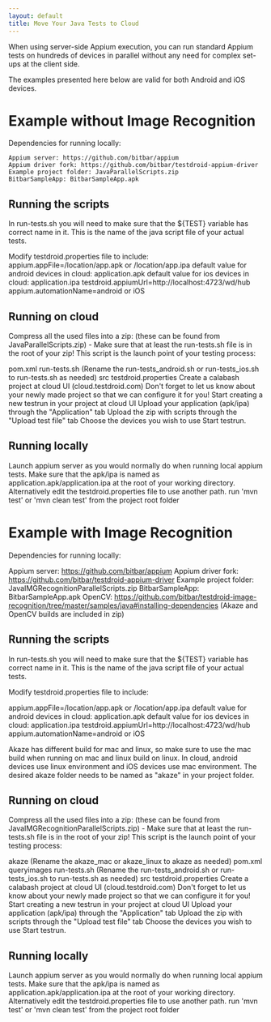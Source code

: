 ```yaml
---
layout: default
title: Move Your Java Tests to Cloud
---
```


When using server-side Appium execution, you can run standard Appium
tests on hundreds of devices in parallel without any need for complex
set-ups at the client side.

The examples presented here below are valid for both Android and iOS
devices.

# Example **without** Image Recognition

Dependencies for running locally:

    Appium server: https://github.com/bitbar/appium
    Appium driver fork: https://github.com/bitbar/testdroid-appium-driver
    Example project folder: JavaParallelScripts.zip
    BitbarSampleApp: BitbarSampleApp.apk
 
## Running the scripts

In run-tests.sh you will need to make sure that the ${TEST} variable
has correct name in it. This is the name of the java script file of
your actual tests.

Modify testdroid.properties file to include:
appium.appFile=/location/app.apk or /location/app.ipa
default value for android devices in cloud: application.apk
default value for ios devices in cloud: application.ipa
testdroid.appiumUrl=http://localhost:4723/wd/hub
appium.automationName=android or iOS

## Running on cloud

Compress all the used files into a zip: (these can be found from
JavaParallelScripts.zip) - Make sure that at least the run-tests.sh
file is in the root of your zip! This script is the launch point of
your testing process:

pom.xml
run-tests.sh (Rename the run-tests_android.sh or run-tests_ios.sh to run-tests.sh as needed)
src
testdroid.properties
Create a calabash project at cloud UI (cloud.testdroid.com)
Don't forget to let us know about your newly made project so that we can configure it for you!
Start creating a new testrun in your project at cloud UI
Upload your application (apk/ipa) through the "Application" tab
Upload the zip with scripts through the "Upload test file" tab
Choose the devices you wish to use
Start testrun.

## Running locally

Launch appium server as you would normally do when running local
appium tests.  Make sure that the apk/ipa is named as
application.apk/application.ipa at the root of your working
directory. Alternatively edit the testdroid.properties file to use
another path.  run 'mvn test' or 'mvn clean test' from the project
root folder
 
# Example **with** Image Recognition

Dependencies for running locally:

Appium server: https://github.com/bitbar/appium
Appium driver fork: https://github.com/bitbar/testdroid-appium-driver
Example project folder: JavaIMGRecognitionParallelScripts.zip
BitbarSampleApp: BitbarSampleApp.apk
OpenCV: https://github.com/bitbar/testdroid-image-recognition/tree/master/samples/java#installing-dependencies (Akaze and OpenCV builds are included in zip)
 
## Running the scripts

In run-tests.sh you will need to make sure that the ${TEST} variable
has correct name in it. This is the name of the java script file of
your actual tests.
 
Modify testdroid.properties file to include:

appium.appFile=/location/app.apk or /location/app.ipa
default value for android devices in cloud: application.apk
default value for ios devices in cloud: application.ipa
testdroid.appiumUrl=http://localhost:4723/wd/hub
appium.automationName=android or iOS

Akaze has different build for mac and linux, so make sure to use the
mac build when running on mac and linux build on linux. In cloud,
android devices use linux environment and iOS devices use mac
environment. The desired akaze folder needs to be named as "akaze" in
your project folder.
 
## Running on cloud

Compress all the used files into a zip: (these can be found from
JavaIMGRecognitionParallelScripts.zip) - Make sure that at least the
run-tests.sh file is in the root of your zip! This script is the
launch point of your testing process:

akaze (Rename the akaze_mac or akaze_linux to akaze as needed)
pom.xml
queryimages
run-tests.sh (Rename the run-tests_android.sh or run-tests_ios.sh to run-tests.sh as needed)
src
testdroid.properties
Create a calabash project at cloud UI (cloud.testdroid.com)
Don't forget to let us know about your newly made project so that we can configure it for you!
Start creating a new testrun in your project at cloud UI
Upload your application (apk/ipa) through the "Application" tab
Upload the zip with scripts through the "Upload test file" tab
Choose the devices you wish to use
Start testrun.
 
## Running locally

Launch appium server as you would normally do when running local
appium tests.  Make sure that the apk/ipa is named as
application.apk/application.ipa at the root of your working
directory. Alternatively edit the testdroid.properties file to use
another path.  run 'mvn test' or 'mvn clean test' from the project
root folder

